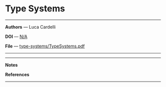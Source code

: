 # Type Systems

---

**Authors** — Luca Cardelli

**DOI** — [N/A](https://doi.org/N/A)

**File** — [type-systems/TypeSystems.pdf](https://github.com/rustype/bibliography/blob/main/type-systems/TypeSystems.pdf)

---

---

**Notes**

**References**

---